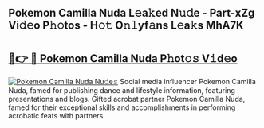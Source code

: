 ## Pokemon Camilla Nuda L𝚎a𝚔ed N𝚞𝚍e - Part-xZg Vi𝚍𝚎o P𝚑𝚘tos - H𝚘𝚝 O𝚗𝚕yf𝚊ns L𝚎a𝚔s MhA7K

# <h2><a href="http://kf71d3.oniu.top/?m=Pokemon+Camilla+Nuda">🔗👉 🔴 Pokemon Camilla Nuda P𝚑ot𝚘𝚜 V𝚒d𝚎o</a></h2>

[![Pokemon Camilla Nuda Nu𝚍e𝚜](https://i.imgur.com/0qMVB7G.gif)](http://kf71d3.oniu.top/?m=Pokemon+Camilla+Nuda)
Social media influencer Pokemon Camilla Nuda, famed for publishing dance and lifestyle information, featuring presentations and blogs. Gifted acrobat partner Pokemon Camilla Nuda, famed for their exceptional skills and accomplishments in performing acrobatic feats with partners.  
